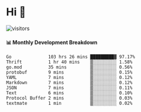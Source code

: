 # Hi 👋
 
![visitors](https://visitor-badge.glitch.me/badge?page_id=sorcererxw.sorcererx)

#### 📊 Monthly Development Breakdown

<!--START_SECTION:waka-->
```text
Go              103 hrs 26 mins █████████▓ 97.17%
Thrift          1 hr 40 mins    ▒░░░░░░░░░ 1.58%
go.mod          35 mins         ▒░░░░░░░░░ 0.56%
protobuf        9 mins          ▒░░░░░░░░░ 0.15%
YAML            7 mins          ▒░░░░░░░░░ 0.12%
Markdown        7 mins          ▒░░░░░░░░░ 0.12%
JSON            7 mins          ▒░░░░░░░░░ 0.11%
Text            6 mins          ▒░░░░░░░░░ 0.10%
Protocol Buffer 2 mins          ▒░░░░░░░░░ 0.03%
textmate        1 min           ▒░░░░░░░░░ 0.02%
```
<!--END_SECTION:waka-->
